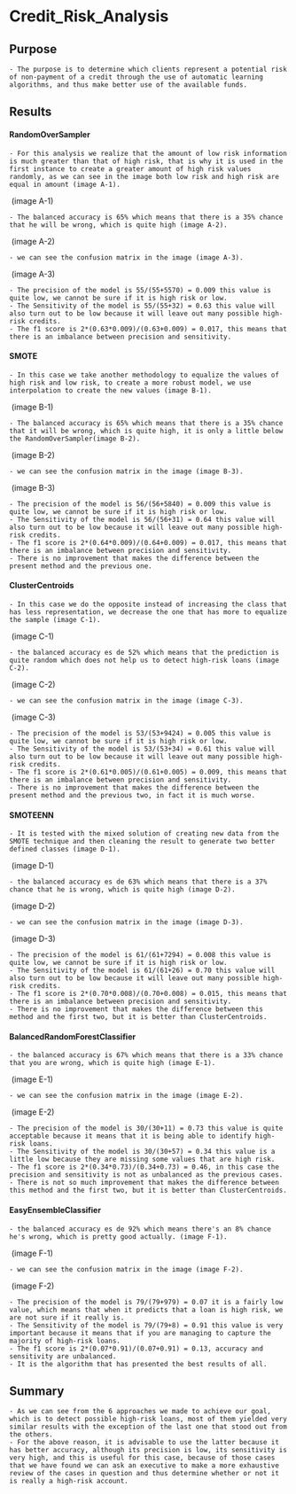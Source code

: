 # Credit_Risk_Analysis

## Purpose

    - The purpose is to determine which clients represent a potential risk of non-payment of a credit through the use of automatic learning algorithms, and thus make better use of the available funds.

## Results


#### RandomOverSampler
    - For this analysis we realize that the amount of low risk information is much greater than that of high risk, that is why it is used in the first instance to create a greater amount of high risk values randomly, as we can see in the image both low risk and high risk are equal in amount (image A-1).

![]()
(image A-1)

    - The balanced accuracy is 65% which means that there is a 35% chance that he will be wrong, which is quite high (image A-2).

![]()
(image A-2)

    - we can see the confusion matrix in the image (image A-3).

![]()
(image A-3)

    - The precision of the model is 55/(55+5570) = 0.009 this value is quite low, we cannot be sure if it is high risk or low.
    - The Sensitivity of the model is 55/(55+32) = 0.63 this value will also turn out to be low because it will leave out many possible high-risk credits.
    - The f1 score is 2*(0.63*0.009)/(0.63+0.009) = 0.017, this means that there is an imbalance between precision and sensitivity.

#### SMOTE
    - In this case we take another methodology to equalize the values of high risk and low risk, to create a more robust model, we use interpolation to create the new values (image B-1).

![]()
(image B-1)

    - The balanced accuracy is 65% which means that there is a 35% chance that it will be wrong, which is quite high, it is only a little below the RandomOverSampler(image B-2).

![]()
(image B-2)

    - we can see the confusion matrix in the image (image B-3).

![]()
(image B-3)

    - The precision of the model is 56/(56+5840) = 0.009 this value is quite low, we cannot be sure if it is high risk or low.
    - The Sensitivity of the model is 56/(56+31) = 0.64 this value will also turn out to be low because it will leave out many possible high-risk credits.
    - The f1 score is 2*(0.64*0.009)/(0.64+0.009) = 0.017, this means that there is an imbalance between precision and sensitivity.
    - There is no improvement that makes the difference between the present method and the previous one.

#### ClusterCentroids
    - In this case we do the opposite instead of increasing the class that has less representation, we decrease the one that has more to equalize the sample (image C-1).

![]()
(image C-1)

    - the balanced accuracy es de 52% which means that the prediction is quite random which does not help us to detect high-risk loans (image C-2).

![]()
(image C-2)

    - we can see the confusion matrix in the image (image C-3).

![]()
(image C-3)

    - The precision of the model is 53/(53+9424) = 0.005 this value is quite low, we cannot be sure if it is high risk or low.
    - The Sensitivity of the model is 53/(53+34) = 0.61 this value will also turn out to be low because it will leave out many possible high-risk credits.
    - The f1 score is 2*(0.61*0.005)/(0.61+0.005) = 0.009, this means that there is an imbalance between precision and sensitivity.
    - There is no improvement that makes the difference between the present method and the previous two, in fact it is much worse.

#### SMOTEENN
    - It is tested with the mixed solution of creating new data from the SMOTE technique and then cleaning the result to generate two better defined classes (image D-1).

![]()
(image D-1)

    - the balanced accuracy es de 63% which means that there is a 37% chance that he is wrong, which is quite high (image D-2).

![]()
(image D-2)

    - we can see the confusion matrix in the image (image D-3).

![]()
(image D-3)

    - The precision of the model is 61/(61+7294) = 0.008 this value is quite low, we cannot be sure if it is high risk or low.
    - The Sensitivity of the model is 61/(61+26) = 0.70 this value will also turn out to be low because it will leave out many possible high-risk credits.
    - The f1 score is 2*(0.70*0.008)/(0.70+0.008) = 0.015, this means that there is an imbalance between precision and sensitivity.
    - There is no improvement that makes the difference between this method and the first two, but it is better than ClusterCentroids.

#### BalancedRandomForestClassifier
    - the balanced accuracy is 67% which means that there is a 33% chance that you are wrong, which is quite high (image E-1).

![]()
(image E-1)

    - we can see the confusion matrix in the image (image E-2).

![]()
(image E-2)

    - The precision of the model is 30/(30+11) = 0.73 this value is quite acceptable because it means that it is being able to identify high-risk loans.
    - The Sensitivity of the model is 30/(30+57) = 0.34 this value is a little low because they are missing some values that are high risk.
    - The f1 score is 2*(0.34*0.73)/(0.34+0.73) = 0.46, in this case the precision and sensitivity is not as unbalanced as the previous cases.
    - There is not so much improvement that makes the difference between this method and the first two, but it is better than ClusterCentroids.

#### EasyEnsembleClassifier
    - the balanced accuracy es de 92% which means there's an 8% chance he's wrong, which is pretty good actually. (image F-1).

![]()
(image F-1)

    - we can see the confusion matrix in the image (image F-2).

![]()
(image F-2)

    - The precision of the model is 79/(79+979) = 0.07 it is a fairly low value, which means that when it predicts that a loan is high risk, we are not sure if it really is.
    - The Sensitivity of the model is 79/(79+8) = 0.91 this value is very important because it means that if you are managing to capture the majority of high-risk loans.
    - The f1 score is 2*(0.07*0.91)/(0.07+0.91) = 0.13, accuracy and sensitivity are unbalanced.
    - It is the algorithm that has presented the best results of all.


## Summary

    - As we can see from the 6 approaches we made to achieve our goal, which is to detect possible high-risk loans, most of them yielded very similar results with the exception of the last one that stood out from the others.
    - For the above reason, it is advisable to use the latter because it has better accuracy, although its precision is low, its sensitivity is very high, and this is useful for this case, because of those cases that we have found we can ask an executive to make a more exhaustive review of the cases in question and thus determine whether or not it is really a high-risk account.